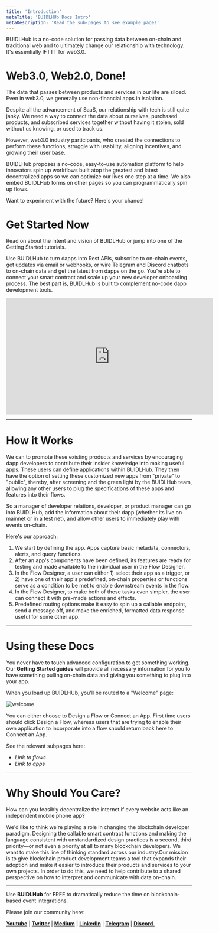 ```yaml
---
title: 'Introduction'
metaTitle: 'BUIDLHUb Docs Intro'
metaDescription: 'Read the sub-pages to see example pages'
---
```


BUIDLHub is a no-code solution for passing data between on-chain and traditional web and to ultimately change our relationship with technology. It's essentially IFTTT for web3.0.

# Web3.0, Web2.0, Done!

The data that passes between products and services in our life are siloed. Even in web3.0, we generally use non-financial apps in isolation.

Despite all the advancement of SaaS, our relationship with tech is still quite janky. We need a way to connect the data about ourselves, purchased products, and subscribed services together without having it stolen, sold without us knowing, or used to track us.

However, web3.0 industry participants, who created the connections to perform these functions, struggle with usability, aligning incentives, and growing their user base.

BUIDLHub proposes a no-code, easy-to-use automation platform to help innovators spin up workflows built atop the greatest and latest decentralized apps so we can optimize our lives one step at a time. We also embed BUIDLHub forms on other pages so you can programmatically spin up flows.

Want to experiment with the future? Here's your chance!

# Get Started Now

Read on about the intent and vision of BUIDLHub or jump into one of the Getting Started tutorials.

Use BUIDLHub to turn dapps into Rest APIs, subscribe to on-chain events, get updates via email or webhooks, or wire Telegram and Discord chatbots to on-chain data and get the latest from dapps on the go. You’re able to connect your smart contract and scale up your new developer onboarding process. The best part is, BUIDLHub is built to complement no-code dapp development tools.

<iframe width="560" height="315" src="https://www.youtube.com/embed/x61k0wyqTMs" frameborder="0" allow="accelerometer; autoplay; encrypted-media; gyroscope; picture-in-picture" allowfullscreen></iframe>

---

# How it Works

We can to promote these existing products and services by encouraging dapp developers to contribute their insider knowledge into making useful apps. These users can define applications within BUIDLHub. They then have the option of setting these customized new apps from "private" to "public", thereby, after screening and the green light by the BUIDLHub team, allowing any other users to plug the specifications of these apps and features into their flows.

So a manager of developer relations, developer, or product manager can go into BUIDLHub, add the information about their dapp (whether its live on mainnet or in a test net), and allow other users to immediately play with events on-chain.

Here's our approach:

1. We start by defining the app. Apps capture basic metadata, connectors, alerts, and query functions.
2. After an app's components have been defined, its features are ready for testing and made available to the individual user in the Flow Designer.
3. In the Flow Designer, a user can either 1) select their app as a trigger, or 2) have one of their app's predefined, on-chain properties or functions serve as a condition to be met to enable downstream events in the flow.
4. In the Flow Designer, to make both of these tasks even simpler, the user can connect it with pre-made actions and effects.
5. Predefined routing options make it easy to spin up a callable endpoint, send a message off, and make the enriched, formatted data response useful for some other app.

---

# Using these Docs

You never have to touch advanced configuration to get something working. Our **Getting Started guides** will provide all necessary information for you to have something pulling on-chain data and giving you something to plug into your app.

When you load up BUIDLHUb, you'll be routed to a "Welcome" page:

![welcome](https://github.com/BUIDLHub/docs/gatsby-gitbook-starter/src/assets/images/welcome.png)

You can either choose to Design a Flow or Connect an App. First time users should click Design a Flow, whereas users that are trying to enable their own application to incorporate into a flow should return back here to Connect an App.

See the relevant subpages here:

- _Link to flows_
- _Link to apps_

---

# Why Should You Care?

How can you feasibly decentralize the internet if every website acts like an independent mobile phone app?

We'd like to think we're playing a role in changing the blockchain developer paradigm. Designing the callable smart contract functions and making the language consistent with unstandardized design practices is a second, third priority—or not even a priority at all to many blockchain developers. We want to make this line of thinking standard across our industry.Our mission is to give blockchain product development teams a tool that expands their adoption and make it easier to introduce their products and services to your own projects. In order to do this, we need to help contribute to a shared perspective on how to interpret and communicate with data on-chain.

---

Use **BUIDLHub** for FREE to dramatically reduce the time on blockchain-based event integrations.

Please join our community here:

[**Youtube**](https://www.youtube.com/channel/UCBudqf1FNGwtOrPL8f99lCA/featured) | [**Twitter**](https://twittter.com/buidlhub) | [**Medium**](https://medium.com/buidlhub​) | [**LinkedIn**](https://www.linkedin.com/company/buidlhub/​) | [**Telegram**](https://t.me/buidlhub​) | [**Discord** ](https://discord.gg/fQtpeT2​)
​
